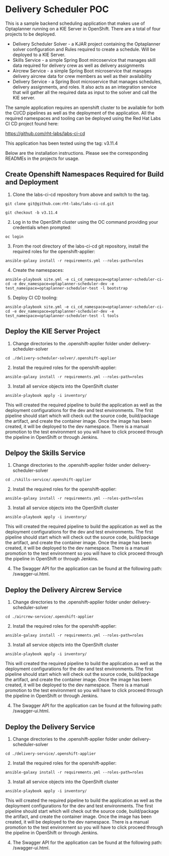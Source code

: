 # Delivery Scheduler POC

This is a sample backend scheduling application that makes use of Optaplanner running on a KIE Server in OpenShift.  There are a total of four projects to be deployed.

* Delivery Scheduler Solver - a KJAR project containing the Optaplanner solver configuration and Rules required to create a schedule.  Will be deployed to a KIE Server.
* Skills Service - a simple Spring Boot mircoservice that manages skill data required for delivery crew as well as delivery assignments
* Aircrew Service - a simple Spring Boot microservice that manages delivery aircrew data for crew members as well as their availability
* Delivery Service - a Spring Boot microservice that manages schedules, delivery assignments, and roles.  It also acts as an integration service that will gather all the required data as input to the solver and call the KIE server.

The sample application requires an openshift cluster to be available for both the CI/CD pipelines as well as the deployment of the application.  All the required namespaces and tooling can be deployed using the Red Hat Labs CI CD project found here:

https://github.com/rht-labs/labs-ci-cd

This application has been tested using the tag: v3.11.4

Below are the installation instructions.  Please see the corresponding READMEs in the projects for usage.


## Create Openshift Namespaces Required for Build and Deployment

1. Clone the labs-ci-cd repository from above and switch to the tag.

`git clone git@github.com:rht-labs/labs-ci-cd.git`

`git checkout -b v3.11.4`

2. Log in to the OpenShift cluster using the OC command providing your credentials when prompted:

`oc login`

3. From the root directory of the labs-ci-cd git repository, install the required roles for the openshift-applier:

`ansible-galaxy install -r requirements.yml --roles-path=roles`

4. Create the namespaces:

`ansible-playbook site.yml -e ci_cd_namespace=optaplanner-scheduler-ci-cd -e dev_namespace=optaplanner-scheduler-dev -e test_namespace=optaplanner-scheduler-test -l bootstrap`

5. Deploy CI CD tooling:

`ansible-playbook site.yml -e ci_cd_namespace=optaplanner-scheduler-ci-cd -e dev_namespace=optaplanner-scheduler-dev -e test_namespace=optaplanner-scheduler-test -l tools`

## Deploy the KIE Server Project

1. Change directories to the .openshift-applier folder under delivery-scheduler-solver

`cd ./delivery-scheduler-solver/.openshift-applier`

2. Install the required roles for the openshift-applier:

`ansible-galaxy install -r requirements.yml --roles-path=roles`

3. Install all service objects into the OpenShift cluster

`ansible-playbook apply -i inventory/`

This will created the required pipeline to build the application as well as the deployment configurations for the dev and test environments.  The first pipeline should start which will check out the source code, build/package the artifact, and create the container image.  Once the image has been created, it will be deployed to the dev namespace.  There is a manual promotion to the test environment so you will have to click proceed through the pipeline in OpenShift or through Jenkins.

## Delpoy the Skills Service

1. Change directories to the .openshift-applier folder under delivery-scheduler-solver

`cd ./skills-service/.openshift-applier`

2. Install the required roles for the openshift-applier:

`ansible-galaxy install -r requirements.yml --roles-path=roles`

3. Install all service objects into the OpenShift cluster

`ansible-playbook apply -i inventory/`

This will created the required pipeline to build the application as well as the deployment configurations for the dev and test environments.  The first pipeline should start which will check out the source code, build/package the artifact, and create the container image.  Once the image has been created, it will be deployed to the dev namespace.  There is a manual promotion to the test environment so you will have to click proceed through the pipeline in OpenShift or through Jenkins.

4.  The Swagger API for the application can be found at the following path:  <hostname>/swagger-ui.html.

## Deploy the Delivery Aircrew Service

1. Change directories to the .openshift-applier folder under delivery-scheduler-solver

`cd ./aircrew-service/.openshift-applier`

2. Install the required roles for the openshift-applier:

`ansible-galaxy install -r requirements.yml --roles-path=roles`

3. Install all service objects into the OpenShift cluster

`ansible-playbook apply -i inventory/`

This will created the required pipeline to build the application as well as the deployment configurations for the dev and test environments.  The first pipeline should start which will check out the source code, build/package the artifact, and create the container image.  Once the image has been created, it will be deployed to the dev namespace.  There is a manual promotion to the test environment so you will have to click proceed through the pipeline in OpenShift or through Jenkins.

4.  The Swagger API for the application can be found at the following path:  <hostname>/swagger-ui.html.

## Deploy the Delivery Service

1. Change directories to the .openshift-applier folder under delivery-scheduler-solver

`cd ./delivery-service/.openshift-applier`

2. Install the required roles for the openshift-applier:

`ansible-galaxy install -r requirements.yml --roles-path=roles`

3. Install all service objects into the OpenShift cluster

`ansible-playbook apply -i inventory/`

This will created the required pipeline to build the application as well as the deployment configurations for the dev and test environments.  The first pipeline should start which will check out the source code, build/package the artifact, and create the container image.  Once the image has been created, it will be deployed to the dev namespace.  There is a manual promotion to the test environment so you will have to click proceed through the pipeline in OpenShift or through Jenkins.

4.  The Swagger API for the application can be found at the following path:  <hostname>/swagger-ui.html.
